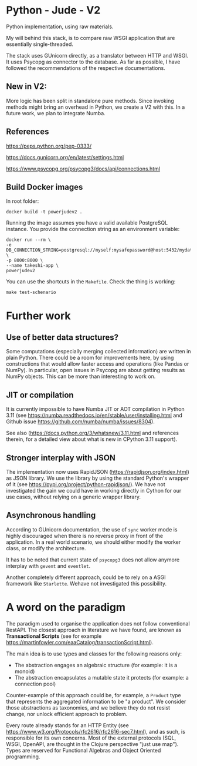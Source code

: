 # Python - Jude - V2

Python implementation, using raw materials.

My will behind this stack, is to compare raw WSGI application that are essentially single-threaded.

The stack uses GUnicorn directly, as a translator between HTTP and WSGI.
It uses Psycopg as connector to the database.
As far as possible, I have followed the recommendations of the
respective documentations.

## New in V2:

More logic has been split in standalone pure methods.
Since invoking methods might bring an overhead in Python, we
create a V2 with this. In a future work, we plan to integrate
Numba.

## References

https://peps.python.org/pep-0333/

https://docs.gunicorn.org/en/latest/settings.html

https://www.psycopg.org/psycopg3/docs/api/connections.html

## Build Docker images

In root folder:
```
docker build -t powerjudev2 .
```

Running the image assumes you have a valid available
PostgreSQL instance. You provide the connection string
as an environment variable:

```
docker run --rm \
-e DB_CONNECTION_STRING=postgresql://myself:mysafepassword@host:5432/mydatabase \
-p 8000:8000 \
--name takeshi-app \
powerjudev2
```

You can use the shortcuts in the `Makefile`.
Check the thing is working:

```
make test-schenario
```

# Further work

## Use of better data structures?

Some computations (especially merging collected information) are written in plain Python.
There could be a room for improvements here, by using constructions that would allow faster access
and operations (like Pandas or NumPy). In particular, open issues in Psycopg are about getting results
as NumPy objects. This can be more than interesting to work on.

## JIT or compilation

It is currently impossible to have Numba JIT or AOT compilation in Python 3.11
(see https://numba.readthedocs.io/en/stable/user/installing.html and Github issue
https://github.com/numba/numba/issues/8304).

See also (https://docs.python.org/3/whatsnew/3.11.html and references therein,
for a detailed view about what is new in CPython 3.11 support).

## Stronger interplay with JSON

The implementation now uses RapidJSON (https://rapidjson.org/index.html)
as JSON library. We use the library by using the standard Python's wrapper of it
(see https://pypi.org/project/python-rapidjson/). We have not investigated the
gain we could have in working directly in Cython for our use cases, without
relying on a generic wrapper library.

## Asynchronous handling

According to GUnicorn documentation, the use of `sync` worker mode
is highly discouraged when there is no reverse proxy in front of the application.
In a real world scenario, we should either modify the worker class,
or modify the architecture.

It has to be noted that current state of `psycopg3` does not allow anymore interplay
with `gevent` and `eventlet`.

Another completely different approach, could be to rely on a ASGI framework
like `Starlette`. Wehave not investigated this possibility.

# A word on the paradigm

The paradigm used to organise the application does not follow conventional RestAPI.
The closest approach in literature we have found, are known as
**Transactional Scripts**
(see for example https://martinfowler.com/eaaCatalog/transactionScript.html).

The main idea is to use types and classes for the following reasons only:

- The abstraction engages an algebraic structure (for example: it is a monoid)
- The abstraction encapsulates a mutable state it protects (for example: a connection pool)

Counter-example of this approach could be, for example, a `Product` type that
represents the aggregated information to be "a product". We consider those abstractions
as taxonomies, and we believe they do not resist change, nor unlock efficient
approach to problem.

Every route already stands for an HTTP Entity
(see https://www.w3.org/Protocols/rfc2616/rfc2616-sec7.html), and as such, is
responsible for its own concerns. Most of the external protocols
(SQL, WSGI, OpenAPI, are thought in the Clojure perspective "just use map").
Types are reserved for Functional Algebras and Object Oriented programming.

